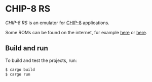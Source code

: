 # CHIP-8 RS

*CHIP-8 RS* is an emulator for [CHIP-8](https://en.wikipedia.org/wiki/CHIP-8) applications.

Some ROMs can be found on the internet, for example [here](https://github.com/kripod/chip8-roms) or [here](https://johnearnest.github.io/chip8Archive/).

## Build and run

To build and test the projects, run:

```bash
$ cargo build
$ cargo run
```
